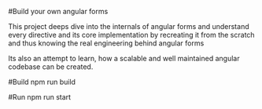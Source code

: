 #Build your own angular forms

This project deeps dive into the internals of angular forms and understand every directive and its core implementation by recreating it from the scratch and thus knowing the real engineering behind angular forms

Its also an attempt to learn, how a scalable and well maintained angular codebase can be created.


#Build
npm run build

#Run
npm run start
